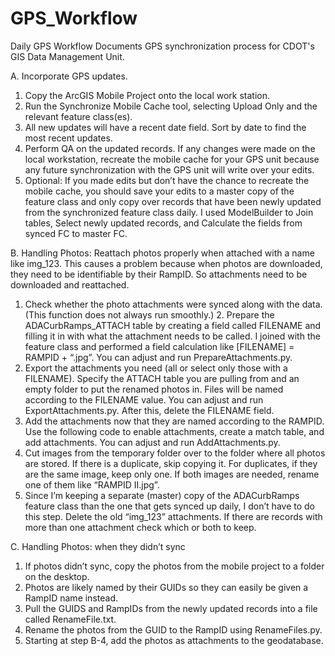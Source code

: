 # GPS_Workflow
Daily GPS Workflow
Documents GPS synchronization process for CDOT's GIS Data Management Unit.

A.	Incorporate GPS updates.

1.	Copy the ArcGIS Mobile Project onto the local work station.
2.	Run the Synchronize Mobile Cache tool, selecting Upload Only and the relevant feature class(es).
3.	All new updates will have a recent date field. Sort by date to find the most recent updates.
4.	Perform QA on the updated records. If any changes were made on the local workstation, recreate the mobile cache for your GPS unit because any future synchronization with the GPS unit will write over your edits.
5.	Optional: If you made edits but don’t have the chance to recreate the mobile cache, you should save your edits to a master copy of the feature class and only copy over records that have been newly updated from the synchronized feature class daily. I used ModelBuilder to Join tables, Select newly updated records, and Calculate the fields from synced FC to master FC. 

B.	Handling Photos: Reattach photos properly when attached with a name like img_123. 
This causes a problem because when photos are downloaded, they need to be identifiable by their RampID. So attachments need to be downloaded and reattached.

1.	Check whether the photo attachments were synced along with the data. (This function does not always run smoothly.) 2.	Prepare the ADACurbRamps_ATTACH table by creating a field called FILENAME and filling it in with what the attachment needs to be called. I joined with the feature class and performed a field calculation like [FILENAME] = RAMPID + “.jpg”. You can adjust and run PrepareAttachments.py.
3.	Export the attachments you need (all or select only those with a FILENAME). Specify the ATTACH table you are pulling from and an empty folder to put the renamed photos in. Files will be named according to the FILENAME value. You can adjust and run ExportAttachments.py. After this, delete the FILENAME field.
4.	Add the attachments now that they are named according to the RAMPID. Use the following code to enable attachments, create a match table, and add attachments. You can adjust and run AddAttachments.py.
5.	Cut images from the temporary folder over to the folder where all photos are stored. If there is a duplicate, skip copying it. For duplicates, if they are the same image, keep only one. If both images are needed, rename one of them like “RAMPID II.jpg”.
6.	Since I’m keeping a separate (master) copy of the ADACurbRamps feature class than the one that gets synced up daily, I don’t have to do this step. Delete the old “img_123” attachments. If there are records with more than one attachment check which or both to keep.

C.	Handling Photos: when they didn’t sync

1.	If photos didn’t sync, copy the photos from the mobile project to a folder on the desktop.
2.	Photos are likely named by their GUIDs so they can easily be given a RampID name instead. 
3.	Pull the GUIDS and RampIDs from the newly updated records into a file called RenameFile.txt.
4.	Rename the photos from the GUID to the RampID using RenameFiles.py.
5.	Starting at step B-4, add the photos as attachments to the geodatabase.
